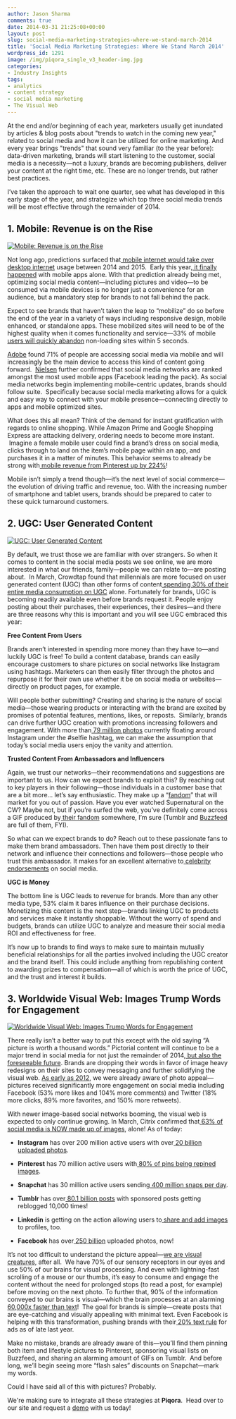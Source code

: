 ```yaml
---
author: Jason Sharma
comments: true
date: 2014-03-31 21:25:08+00:00
layout: post
slug: social-media-marketing-strategies-where-we-stand-march-2014
title: 'Social Media Marketing Strategies: Where We Stand March 2014'
wordpress_id: 1291
image: /img/piqora_single_v3_header-img.jpg
categories:
- Industry Insights
tags:
- analytics
- content strategy
- social media marketing
- The Visual Web
---
```


At the end and/or beginning of each year, marketers usually get inundated by articles & blog posts about "trends to watch in the coming new year," related to social media and how it can be utilized for online marketing. And every year brings "trends" that sound very familiar (to the year before): data-driven marketing, brands will start listening to the customer, social media is a necessity—not a luxury, brands are becoming publishers, deliver your content at the right time, etc. These are no longer trends, but rather best practices.

I’ve taken the approach to wait one quarter, see what has developed in this early stage of the year, and strategize which top three social media trends will be most effective through the remainder of 2014.


## 1. Mobile: Revenue is on the Rise




[![Mobile: Revenue is on the Rise](http://blog.piqora.com/wp-content/uploads/2014/03/picjumbo.com_IMG_3683-1024x682.jpg)](http://blog.piqora.com/wp-content/uploads/2014/03/picjumbo.com_IMG_3683.jpg)


<!-- more -->
Not long ago, predictions surfaced that[ mobile internet would take over desktop internet](http://gigaom.com/2010/04/12/mary-meeker-mobile-internet-will-soon-overtake-fixed-internet/) usage between 2014 and 2015.  Early this year,[ it finally happened](http://money.cnn.com/2014/02/28/technology/mobile/mobile-apps-internet/) with mobile apps alone. With that prediction already being met, optimizing social media content—including pictures and video—to be consumed via mobile devices is no longer just a convenience for an audience, but a mandatory step for brands to not fall behind the pack.

Expect to see brands that haven’t taken the leap to “mobilize” do so before the end of the year in a variety of ways including responsive design, mobile enhanced, or standalone apps. These mobilized sites will need to be of the highest quality when it comes functionality and service—33% of mobile[ users will quickly abandon](http://www.slideshare.net/citrix/citrix-mobileusage) non-loading sites within 5 seconds.

[Adobe](http://blogs.adobe.com/digitalmarketing/mobile/adobe-2013-mobile-consumer-survey-71-of-people-use-mobile-to-access-social-media/) found 71% of people are accessing social media via mobile and will increasingly be the main device to access this kind of content going forward.  [Nielsen](http://www.nielsen.com/us/en/newswire/2013/tops-of-2013-digital.html) further confirmed that social media networks are ranked amongst the most used mobile apps (Facebook leading the pack). As social media networks begin implementing mobile-centric updates, brands should follow suite.  Specifically because social media marketing allows for a quick and easy way to connect with your mobile presence—connecting directly to apps and mobile optimized sites.

What does this all mean? Think of the demand for instant gratification with regards to online shopping. While Amazon Prime and Google Shopping Express are attacking delivery, ordering needs to become more instant.  Imagine a female mobile user could find a brand’s dress on social media, clicks through to land on the item’s mobile page within an app, and purchases it in a matter of minutes. This behavior seems to already be strong with[ mobile revenue from Pinterest up by 224%](http://blog.piqora.com/pinterest-analytics-mobile-revenue-from-pinterest-is-up-224/)!

Mobile isn’t simply a trend though—it’s the next level of social commerce—the evolution of driving traffic and revenue, too. With the increasing number of smartphone and tablet users, brands should be prepared to cater to these quick turnaround customers.


## 2. UGC: User Generated Content




[![UGC: User Generated Content](http://blog.piqora.com/wp-content/uploads/2014/03/picjumbo.com_IMG_3945-1024x682.jpg)](http://blog.piqora.com/wp-content/uploads/2014/03/picjumbo.com_IMG_3945.jpg)


By default, we trust those we are familiar with over strangers. So when it comes to content in the social media posts we see online, we are more interested in what our friends, family—people we can relate to—are posting about.  In March, Crowdtap found that millennials are more focused on user generated content (UGC) than other forms of content[ spending 30% of their entire media consumption on UGC](http://www.mediapost.com/publications/article/221514/user-generated-content-preferred-over-tv-by-millen.html) alone. Fortunately for brands, UGC is becoming readily available even before brands request it. People enjoy posting about their purchases, their experiences, their desires—and there are three reasons why this is important and you will see UGC embraced this year:

**Free Content From Users**

Brands aren’t interested in spending more money than they have to—and luckily UGC is free! To build a content database, brands can easily encourage customers to share pictures on social networks like Instagram using hashtags. Marketers can then easily filter through the photos and repurpose it for their own use whether it be on social media or websites—directly on product pages, for example.

Will people bother submitting? Creating and sharing is the nature of social media—those wearing products or interacting with the brand are excited by promises of potential features, mentions, likes, or reposts.  Similarly, brands can drive further UGC creation with promotions increasing followers and engagement. With more than[ 79 million photos](http://www.wired.com/design/2014/02/explore-world-selfies-new-data-visualization-tool/) currently floating around Instagram under the #selfie hashtag, we can make the assumption that today’s social media users enjoy the vanity and attention.

**Trusted Content From Ambassadors and Influencers**

Again, we trust our networks—their recommendations and suggestions are important to us. How can we expect brands to exploit this? By reaching out to key players in their following—those individuals in a customer base that are a bit more… let’s say enthusiastic. They make up a “[fandom](http://rickmulready.com/mtv-social-media/)” that will market for you out of passion. Have you ever watched Supernatural on the CW? Maybe not, but if you’re surfed the web, you’ve definitely come across a GIF produced by[ their fandom](http://www.npr.org/2014/01/15/262092791/the-few-the-fervent-fans-of-supernatural-redefine-tv-success) somewhere, I’m sure (Tumblr and [Buzzfeed](http://www.buzzfeed.com/kmallikarjuna/xx-real-lines-from-supernatural-that-you-cant-believe-aired) are full of them, FYI).

So what can we expect brands to do? Reach out to these passionate fans to make them brand ambassadors. Then have them post directly to their network and influence their connections and followers—those people who trust this ambassador. It makes for an excellent alternative to[ celebrity endorsements](http://www.adweek.com/news/technology/izeas-new-exchange-puts-social-media-reach-auction-156335) on social media.

**UGC is Money**

The bottom line is UGC leads to revenue for brands. More than any other media type, 53% claim it bares influence on their purchase decisions. Monetizing this content is the next step—brands linking UGC to products and services make it instantly shoppable. Without the worry of spend and budgets, brands can utilize UGC to analyze and measure their social media ROI and effectiveness for free.

It’s now up to brands to find ways to make sure to maintain mutually beneficial relationships for all the parties involved including the UGC creator and the brand itself. This could include anything from republishing content to awarding prizes to compensation—all of which is worth the price of UGC, and the trust and interest it builds.


## 3. Worldwide Visual Web: Images Trump Words for Engagement




[![Worldwide Visual Web: Images Trump Words for Engagement](http://blog.piqora.com/wp-content/uploads/2014/03/picjumbo.com_IMG_7925-1-1024x682.jpg)](http://blog.piqora.com/wp-content/uploads/2014/03/picjumbo.com_IMG_7925-1.jpg)


There really isn’t a better way to put this except with the old saying “A picture is worth a thousand words.” Pictorial content will continue to be a major trend in social media for not just the remainder of 2014,[ but also the foreseeable future](http://blog.piqora.com/images-are-eating-the-web-and-the-rise-of-visual-enterprise/). Brands are dropping their words in favor of image heavy redesigns on their sites to convey messaging and further solidifying the visual web. [As early as 2012](http://blog.hubspot.com/blog/tabid/6307/bid/33800/Photos-on-Facebook-Generate-53-More-Likes-Than-the-Average-Post-NEW-DATA.aspx), we were already aware of photo appeal—pictures received significantly more engagement on social media including Facebook (53% more likes and 104% more comments) and Twitter (18% more clicks, 89% more favorites, and 150% more retweets).

With newer image-based social networks booming, the visual web is expected to only continue growing. In March, Citrix confirmed that[ 63% of social media is NOW made up of images](http://www.slideshare.net/citrix/citrix-mobileusage), alone! As of today:



	
  * **Instagram** has over 200 million active users with over[ 20 billion uploaded photos](http://instagram.com/press/).

	
  * **Pinterest** has 70 million active users with[ 80% of pins being repined images](http://www.quicksprout.com/2014/01/17/how-to-increase-your-pinterest-engagement-by-275/).

	
  * **Snapchat** has 30 million active users sending[ 400 million snaps per day](http://www.businessinsider.com/snapchat-active-users-exceed-30-million-2013-12).

	
  * **Tumblr** has over[ 80.1 billion posts](http://www.tumblr.com/press) with sponsored posts getting reblogged 10,000 times!

	
  * **Linkedin** is getting on the action allowing users to[ share and add images](https://www.convertwithcontent.com/linkedin-adds-visual-capabilities-profiles/) to profiles, too.

	
  * **Facebook** has over[ 250 billion](http://mashable.com/2013/09/16/facebook-photo-uploads/) uploaded photos, now!


It’s not too difficult to understand the picture appeal—[we are visual creatures](http://www.business2community.com/infographics/10-hottest-social-media-marketing-trends-watch-2014-infographic-0759490), after all.  We have 70% of our sensory receptors in our eyes and use 50% of our brains for visual processing. And even with lightning-fast scrolling of a mouse or our thumbs, it’s easy to consume and engage the content without the need for prolonged stops (to read a post, for example) before moving on the next photo. To further that, 90% of the information conveyed to our brains is visual—which the brain processes at an alarming[ 60,000x faster than text](http://blog.hubspot.com/blog/tabid/6307/bid/33423/19-Reasons-You-Should-Include-Visual-Content-in-Your-Marketing-Data.aspx)!  The goal for brands is simple—create posts that are eye-catching and visually appealing with minimal text. Even Facebook is helping with this transformation, pushing brands with their[ 20% text rule](https://www.facebook.com/help/468870969814641) for ads as of late last year.

Make no mistake, brands are already aware of this—you’ll find them pinning both item and lifestyle pictures to Pinterest, sponsoring visual lists on Buzzfeed, and sharing an alarming amount of GIFs on Tumblr.  And before long, we’ll begin seeing more “flash sales” discounts on Snapchat—mark my words.

Could I have said all of this with pictures? Probably.

We're making sure to integrate all these strategies at **Piqora**.  Head over to our site and request a [demo](https://www.piqora.com/) with us today!

